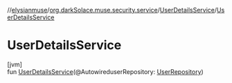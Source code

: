 //[elysianmuse](../../../index.md)/[org.darkSolace.muse.security.service](../index.md)/[UserDetailsService](index.md)/[UserDetailsService](-user-details-service.md)

# UserDetailsService

[jvm]\
fun [UserDetailsService](-user-details-service.md)(@AutowireduserRepository: [UserRepository](../../org.darkSolace.muse.user.repository/-user-repository/index.md))
